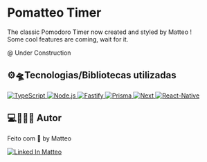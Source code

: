 # Pomatteo Timer 
The classic Pomodoro Timer now created and styled by Matteo ! <br>
Some cool features are coming, wait for it. <br>

@ Under Construction

## ⚙🛸Tecnologias/Bibliotecas utilizadas

<a href="https://www.typescriptlang.org/" target="_blank"> <img src="https://img.shields.io/badge/-TypeScript-3178C6?style=flat-square&logo=TypeScript&logoColor=white" alt="TypeScript"> </a>
<a href="https://nodejs.org/en/" target="_blank"> <img src="https://img.shields.io/badge/-Node.js-32CD32?style=flat-square&logo=Node.js&logoColor=white" alt="Node.js"> </a>
<a href="https://www.fastify.io/" target="_blank"> <img src="https://img.shields.io/badge/-Fastify-%23000000?style=flat-square&logo=fastify&logoColor=white" alt="Fastify"> </a>
<a href="https://www.prisma.io/" target="_blank"> <img src="https://img.shields.io/badge/-Prisma-3368FF?style=flat-square&logo=prisma&logoColor=white" alt="Prisma"> </a>
<a href="https://nextjs.org/" target="_blank"> <img src="https://img.shields.io/badge/Next-black?style=flat-square&logo=next.js&logoColor=white" alt="Next"> </a>
<a href="https://reactnative.dev/" target="_blank"> <img src="https://img.shields.io/badge/-ReactNative-61DAFB?style=flat-square&logo=React&logoColor=white" alt="React-Native"> </a>

## 💻👨🏽‍💻 Autor

Feito com 💜 by Matteo

<a href="https://www.linkedin.com/in/matheus-grossi-f-t-de-oliveira-1437b2143/" target="_blank"> <img src="https://img.shields.io/badge/Matteo-LinkedIn-blue" alt="Linked In Matteo"> </a>
